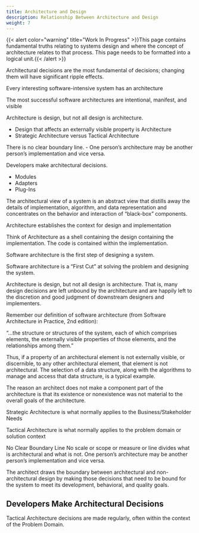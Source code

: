 ```yaml
---
title: Architecture and Design
description: Relationship Between Architecture and Design
weight: 7
---
```


{{< alert color="warning" title="Work In Progress" >}}This page contains fundamental truths relating to systems design and where the concept of architecture relates to that process. This page needs to be formatted into a logical unit.{{< /alert >}}



Architectural decisions are the most fundamental of decisions; changing them will have significant ripple effects. 



Every interesting software-intensive system has an architecture



The most successful software architectures are intentional, manifest, and visible 



Architecture is design, but not all design is architecture.

- Design that affects an externally visible property is Architecture
- Strategic Architecture versus Tactical Architecture

There is no clear boundary line. - One person’s architecture may be another person’s implementation and vice versa.



Developers make architectural decisions.

- Modules
- Adapters
- Plug-Ins



The architectural view of a system is an abstract view that distills away the details of implementation, algorithm, and data representation and concentrates on the behavior and interaction of “black-box” components.

Architecture establishes the context for design and implementation 

Think of Architecture as a shell containing the design containing the implementation. The code is contained within the implementation.



Software architecture is the first step of designing a system. 

Software architecture is a “First Cut” at solving the problem and designing the system.

Architecture is design, but not all design is architecture. That is, many design decisions are left unbound by the architecture and are happily left to the discretion and good judgment of downstream designers and implementers.

Remember our definition of software architecture (from Software Architecture in Practice, 2nd edition): 

“...the structure or structures of the system, each of which comprises elements, the externally visible properties of those elements, and the relationships among them.” 

Thus, if a property of an architectural element is not externally visible, or discernible, to any other architectural element, that element is not architectural. The selection of a data structure, along with the algorithms to manage and access that data structure, is a typical example.

The reason an architect does not make a component part of the architecture is that its existence or nonexistence was not material to the overall goals of the architecture. 

Strategic Architecture is what normally applies to the Business/Stakeholder Needs

Tactical Architecture is what normally applies to the problem domain or solution context

No Clear Boundary Line No scale or scope or measure or line divides what is architectural and what is not. One person’s architecture may be another person’s implementation and vice versa.

The architect draws the boundary between architectural and non-architectural design by making those decisions that need to be bound for the system to meet its development, behavioral, and quality goals.

## Developers Make Architectural Decisions 

Tactical Architecture decisions are made regularly, often within the context of the Problem Domain.
